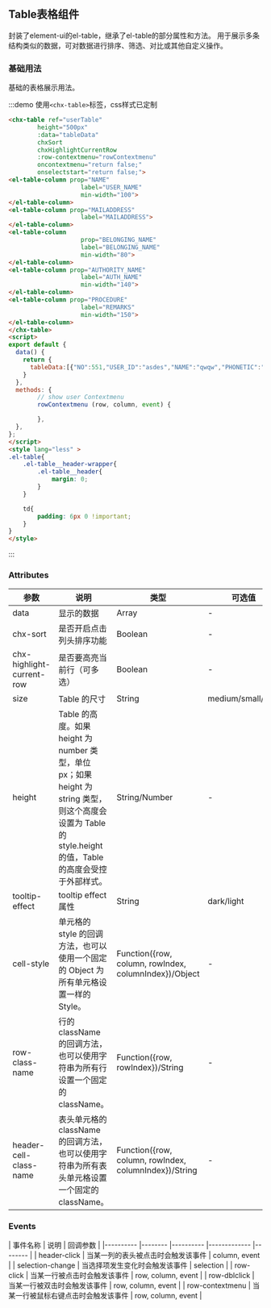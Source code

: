 ## Table表格组件
封装了element-ui的el-table，继承了el-table的部分属性和方法。
用于展示多条结构类似的数据，可对数据进行排序、筛选、对比或其他自定义操作。

### 基础用法

基础的表格展示用法。

:::demo 使用`<chx-table>`标签，css样式已定制
```html
<chx-table ref="userTable"
        height="500px"
        :data="tableData"
        chxSort
        chxHighlightCurrentRow
        :row-contextmenu="rowContextmenu"
        oncontextmenu="return false;"
        onselectstart="return false;">
<el-table-column prop="NAME"
                    label="USER_NAME"
                    min-width="100">
</el-table-column>
<el-table-column prop="MAILADDRESS"
                    label="MAILADDRESS">
</el-table-column>
<el-table-column
                    prop="BELONGING_NAME"
                    label="BELONGING_NAME"
                    min-width="80">
</el-table-column>
<el-table-column prop="AUTHORITY_NAME"
                    label="AUTH_NAME"
                    min-width="140">
</el-table-column>
<el-table-column prop="PROCEDURE"
                    label="REMARKS"
                    min-width="150">
</el-table-column>
</chx-table>
<script>
export default {
  data() {
    return {
      tableData:[{"NO":551,"USER_ID":"asdes","NAME":"qwqw","PHONETIC":"asasa","MAILADDRESS":"qwdqwdqwdgwbec@q.com","AUTHORITY_NO":2,"BELONGING_NO":117,"BELONGING_NAME":"fwewefew01","PROCEDURE_INSERT_USER":1,"PROCEDURE_UPDATE_MAILADDRESS":0,"LAST_UPDATE":"2020-09-23 16:30:57","AUTHORITY_NAME":"一般","i18n":"UserManagementU.AUTHORITY_NAME2"},{"NO":503,"USER_ID":"kohata","NAME":"木幡","PHONETIC":"こはた","MAILADDRESS":"kazuya.kohata@ysl.co.jp","AUTHORITY_NO":2,"BELONGING_NO":2,"BELONGING_NAME":"開発部","PROCEDURE_INSERT_USER":0,"PROCEDURE_UPDATE_MAILADDRESS":0,"LAST_UPDATE":"2020-08-03 14:34:05","AUTHORITY_NAME":"一般","i18n":"UserManagementU.AUTHORITY_NAME2"},{"NO":1,"USER_ID":"mawl","NAME":"馬 文龍","PHONETIC":"mawenlong","MAILADDRESS":"mawl@ysl.co.jp","AUTHORITY_NO":1,"BELONGING_NO":6,"BELONGING_NAME":"belongingName","PROCEDURE_INSERT_USER":0,"PROCEDURE_UPDATE_MAILADDRESS":0,"LAST_UPDATE":"2020-09-12 14:45:18","AUTHORITY_NAME":"プロジェクト管理者","i18n":"UserManagementU.AUTHORITY_NAME1"},{"NO":493,"USER_ID":"mawlTest","NAME":"馬　文龍","PHONETIC":"mawenlong1","MAILADDRESS":"1170664986@qq.com","AUTHORITY_NO":2,"BELONGING_NO":21,"BELONGING_NAME":"(所属なし)","PROCEDURE_INSERT_USER":0,"PROCEDURE_UPDATE_MAILADDRESS":0,"LAST_UPDATE":"2020-10-16 10:59:32","AUTHORITY_NAME":"一般","i18n":"UserManagementU.AUTHORITY_NAME2"},{"NO":519,"USER_ID":"test2","NAME":"test2","PHONETIC":"ceshi211","MAILADDRESS":"test2@ysl.co.jp","AUTHORITY_NO":1,"BELONGING_NO":6,"BELONGING_NAME":"belongingName","PROCEDURE_INSERT_USER":0,"PROCEDURE_UPDATE_MAILADDRESS":0,"LAST_UPDATE":"2020-09-11 15:03:01","AUTHORITY_NAME":"プロジェクト管理者","i18n":"UserManagementU.AUTHORITY_NAME1"},{"NO":481,"USER_ID":"test123","NAME":"test123","PHONETIC":"test123","MAILADDRESS":"18738782182@163.com","AUTHORITY_NO":2,"BELONGING_NO":2,"BELONGING_NAME":"開発部","PROCEDURE_INSERT_USER":0,"PROCEDURE_UPDATE_MAILADDRESS":0,"LAST_UPDATE":"2020-09-15 17:07:40","AUTHORITY_NAME":"一般","i18n":"UserManagementU.AUTHORITY_NAME2"},{"NO":4,"USER_ID":"wangzh","NAME":"王志浩","PHONETIC":"wangzhihao","MAILADDRESS":"wangzh@ysl.co.jp","AUTHORITY_NO":1,"BELONGING_NO":2,"BELONGING_NAME":"開発部","PROCEDURE_INSERT_USER":0,"PROCEDURE_UPDATE_MAILADDRESS":1,"LAST_UPDATE":"2020-08-27 11:13:14","AUTHORITY_NAME":"プロジェクト管理者","i18n":"UserManagementU.AUTHORITY_NAME1"},{"NO":494,"USER_ID":"wangzh11","NAME":"2王志浩","PHONETIC":"wangzhihao","MAILADDRESS":"y139148y@126.com","AUTHORITY_NO":2,"BELONGING_NO":18,"BELONGING_NAME":"開発部12","PROCEDURE_INSERT_USER":0,"PROCEDURE_UPDATE_MAILADDRESS":0,"LAST_UPDATE":"2020-10-14 16:02:24","AUTHORITY_NAME":"一般","i18n":"UserManagementU.AUTHORITY_NAME2"},{"NO":523,"USER_ID":"wangzh12","NAME":"王志浩","PHONETIC":"wangzhihao","MAILADDRESS":"wangzh@ysl.co.jp","AUTHORITY_NO":2,"BELONGING_NO":2,"BELONGING_NAME":"開発部","PROCEDURE_INSERT_USER":0,"PROCEDURE_UPDATE_MAILADDRESS":1,"LAST_UPDATE":"2020-09-27 15:37:03","AUTHORITY_NAME":"一般","i18n":"UserManagementU.AUTHORITY_NAME2"},{"NO":483,"USER_ID":"yoshioka","NAME":"yoshioka","PHONETIC":"よしおか","MAILADDRESS":"daisuke.yoshioka@ysl.co.jp","AUTHORITY_NO":2,"BELONGING_NO":19,"BELONGING_NAME":"test1\\\\\\//?>;\"","PROCEDURE_INSERT_USER":0,"PROCEDURE_UPDATE_MAILADDRESS":0,"LAST_UPDATE":"2020-10-16 12:03:47","AUTHORITY_NAME":"一般","i18n":"UserManagementU.AUTHORITY_NAME2"},{"NO":564,"USER_ID":"yuhll","NAME":"余华","PHONETIC":"yuhualiang","MAILADDRESS":"1173922405@qq.com","AUTHORITY_NO":1,"BELONGING_NO":2,"BELONGING_NAME":"開発部","PROCEDURE_INSERT_USER":0,"PROCEDURE_UPDATE_MAILADDRESS":0,"LAST_UPDATE":"2020-09-27 16:18:59","AUTHORITY_NAME":"プロジェクト管理者","i18n":"UserManagementU.AUTHORITY_NAME1"},{"NO":567,"USER_ID":"yuhll1","NAME":"余华1","PHONETIC":"yuhualiang","MAILADDRESS":"1173922405@qq.com","AUTHORITY_NO":2,"BELONGING_NO":2,"BELONGING_NAME":"開発部","PROCEDURE_INSERT_USER":0,"PROCEDURE_UPDATE_MAILADDRESS":0,"LAST_UPDATE":"2020-09-27 16:18:59","AUTHORITY_NAME":"一般","i18n":"UserManagementU.AUTHORITY_NAME2"},{"NO":569,"USER_ID":"yuhll2","NAME":"余华3","PHONETIC":"yuhualiang","MAILADDRESS":"yuhl3@ysl.co.jp","AUTHORITY_NO":1,"BELONGING_NO":2,"BELONGING_NAME":"開発部","PROCEDURE_INSERT_USER":0,"PROCEDURE_UPDATE_MAILADDRESS":0,"LAST_UPDATE":"2020-09-27 16:18:59","AUTHORITY_NAME":"プロジェクト管理者","i18n":"UserManagementU.AUTHORITY_NAME1"}]
    }
  },
  methods: {
        // show user Contextmenu
        rowContextmenu (row, column, event) {

        },
  },
};
</script>
<style lang="less" >
.el-table{
    .el-table__header-wrapper{
        .el-table__header{
            margin: 0;
        }
    }

    td{
        padding: 6px 0 !important;
    }
}
</style>
```
:::

### Attributes
| 参数      | 说明    | 类型      | 可选值       | 默认值   |
|---------- |-------- |---------- |-------------  |-------- |
| data     | 显示的数据   | Array    |   - |    -    |
| chx-sort     | 是否开启点击列头排序功能   | Boolean    |   - |     false    |
| chx-highlight-current-row     | 是否要高亮当前行（可多选）   | Boolean    |   - |    false    |
| size     | Table 的尺寸   | String    |   medium/small/mini |    -    |
| height     | Table 的高度。如果 height 为 number 类型，单位 px；如果 height 为 string 类型，则这个高度会设置为 Table 的 style.height 的值，Table 的高度会受控于外部样式。   | String/Number    |   - |    100%    |
| tooltip-effect     | tooltip effect 属性   | String    |   dark/light |    -    |
| cell-style     | 单元格的 style 的回调方法，也可以使用一个固定的 Object 为所有单元格设置一样的 Style。   | Function({row, column, rowIndex, columnIndex})/Object    |   - |    -    |
| row-class-name     | 行的 className 的回调方法，也可以使用字符串为所有行设置一个固定的 className。   | Function({row, rowIndex})/String    |   - |    row.index = rowIndex    |
| header-cell-class-name     | 表头单元格的 className 的回调方法，也可以使用字符串为所有表头单元格设置一个固定的 className。   | Function({row, column, rowIndex, columnIndex})/String    |   - |    'thCell ' + columnIndex    |

### Events
| 事件名称      | 说明    | 回调参数      |
|---------- |-------- |---------- |-------------  |-------- |
| header-click     | 当某一列的表头被点击时会触发该事件   | column, event    |
| selection-change     | 当选择项发生变化时会触发该事件   | selection    |
| row-click     | 当某一行被点击时会触发该事件   | row, column, event    |
| row-dblclick     | 当某一行被双击时会触发该事件   | row, column, event    |
| row-contextmenu     | 当某一行被鼠标右键点击时会触发该事件   | row, column, event    |
